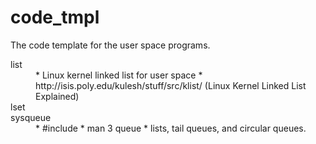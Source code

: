 code_tmpl
======

The code template for the user space programs.

<dl>
  <dt>list</dt>
  <dd>
    * Linux kernel linked list for user space
    * http://isis.poly.edu/kulesh/stuff/src/klist/ (Linux Kernel Linked List Explained)
  </dd>

  <dt>lset</dt>
 
  <dt>sysqueue</dt>
  <dd> 
    * #include <sys/queue.h>
    * man 3 queue
    * lists, tail queues, and circular queues.
  </dd>
</dl>


